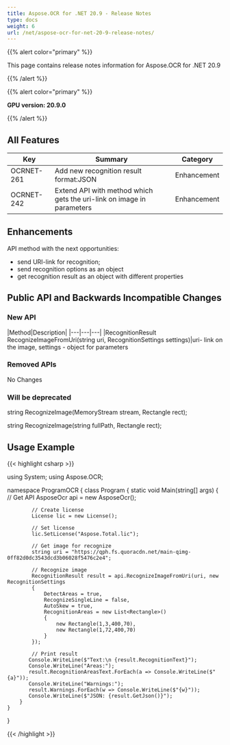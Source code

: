 ```yaml
---
title: Aspose.OCR for .NET 20.9 - Release Notes
type: docs
weight: 6
url: /net/aspose-ocr-for-net-20-9-release-notes/
---
```


{{% alert color="primary" %}}

This page contains release notes information for Aspose.OCR for .NET 20.9

{{% /alert %}}

{{% alert color="primary" %}}

**GPU version: 20.9.0**

{{% /alert %}}

## All Features

|Key|Summary|Category|
|---|---|---|
|OCRNET-261|Add new recognition result format:JSON|Enhancement|
|OCRNET-242|Extend API with method which gets the uri-link on image in parameters|Enhancement|

## Enhancements

API method with the next opportunities:

- send URI-link for recognition;
- send recognition options as an object
- get recognition result as an object with different properties

## Public API and Backwards Incompatible Changes

### New API

|Method|Description|
|---|---|---|
|RecognitionResult RecognizeImageFromUri(string uri, RecognitionSettings settings)|uri- link on the image, settings - object for parameters

### Removed APIs

No Changes

### Will be deprecated

string RecognizeImage(MemoryStream stream, Rectangle rect);

string RecognizeImage(string fullPath, Rectangle rect);

## Usage Example

{{< highlight csharp >}}

using System;
using Aspose.OCR;

namespace ProgramOCR
{
    class Program
    {
        static void Main(string[] args)
        {
            // Get API
            AsposeOcr api = new AsposeOcr();

            // Create license
            License lic = new License();

            // Set license 
            lic.SetLicense("Aspose.Total.lic");

            // Get image for recognize
            string uri = "https://qph.fs.quoracdn.net/main-qimg-0ff82d0dc3543dcd3b06028f5476c2e4";

            // Recognize image           
            RecognitionResult result = api.RecognizeImageFromUri(uri, new RecognitionSettings
            {
                DetectAreas = true,
                RecognizeSingleLine = false,
                AutoSkew = true,
                RecognitionAreas = new List<Rectangle>()
                {
                    new Rectangle(1,3,400,70),
                    new Rectangle(1,72,400,70)
                }
            });

            // Print result
           Console.WriteLine($"Text:\n {result.RecognitionText}");
           Console.WriteLine("Areas:");
           result.RecognitionAreasText.ForEach(a => Console.WriteLine($"{a}"));
           Console.WriteLine("Warnings:");
           result.Warnings.ForEach(w => Console.WriteLine($"{w}"));
           Console.WriteLine($"JSON: {result.GetJson()}");
        }
    }
}

{{< /highlight >}}

